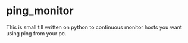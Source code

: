 # ping_monitor
This is small till written on python to continuous monitor hosts you want using ping from your pc. 
